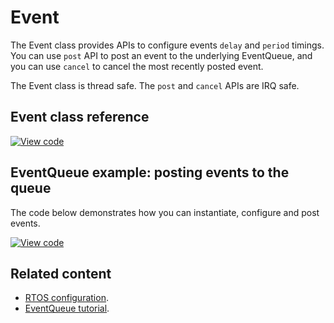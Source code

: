# Event

The Event class provides APIs to configure events `delay` and `period` timings. You can use `post` API to post an event to the underlying EventQueue, and you can use `cancel` to cancel the most recently posted event.

The Event class is thread safe. The `post` and `cancel` APIs are IRQ safe.

## Event class reference

[![View code](https://www.mbed.com/embed/?type=library)](https://os.mbed.com/docs/mbed-os/development/mbed-os-api-doxy/_event_8h_source.html)

## EventQueue example: posting events to the queue

The code below demonstrates how you can instantiate, configure and post events.

[![View code](https://www.mbed.com/embed/?url=https://github.com/ARMmbed/mbed-os-examples-docs_only/blob/master/APIs_RTOS/Events_ex_1/)](https://github.com/ARMmbed/mbed-os-examples-docs_only/blob/master/APIs_RTOS/Events_ex_1/main.cpp)

## Related content

- [RTOS configuration](../reference/configuration-rtos.html).
- [EventQueue tutorial](../tutorials/the-eventqueue-api.html).
